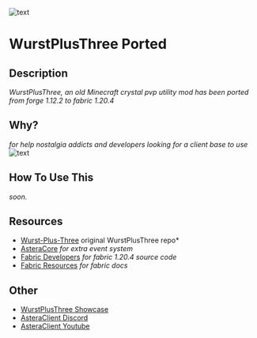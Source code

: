 ![text](https://avatars.githubusercontent.com/u/84509920?s=280&v=4)

# WurstPlusThree Ported
## Description
*WurstPlusThree, an old Minecraft crystal pvp utility mod has been ported from forge 1.12.2 to fabric 1.20.4*
## Why?
*for help nostalgia addicts and developers looking for a client base to use*
![text](https://media.discordapp.net/attachments/1290680725397573664/1320408953741508679/resim.png?ex=67697e2a&is=67682caa&hm=9f8919756255306e8ba3645170d2fd1dc14b87dc9aedc02d27818588c40f530e&=&format=webp&quality=lossless)
## How To Use This
*soon.*
## Resources
- [Wurst-Plus-Three](https://github.com/WurstPlus/wurst-plus-three) original WurstPlusThree repo*
- [AsteraCore](https://github.com/TeamAstera/AsteraCore) *for extra event system*
- [Fabric Developers](https://fabricmc.net/develop/) *for fabric 1.20.4 source code*
- [Fabric Resources](https://docs.fabricmc.net/) *for fabric docs*
## Other
- [WurstPlusThree Showcase](https://youtu.be/PMEWznMMC2Q?si=b8xLLhmf2QQb5SVd)
- [AsteraClient Discord](https://discord.gg/NYjDPvay3z)
- [AsteraClient Youtube](https://www.youtube.com/@asteraclientdevelopment)
